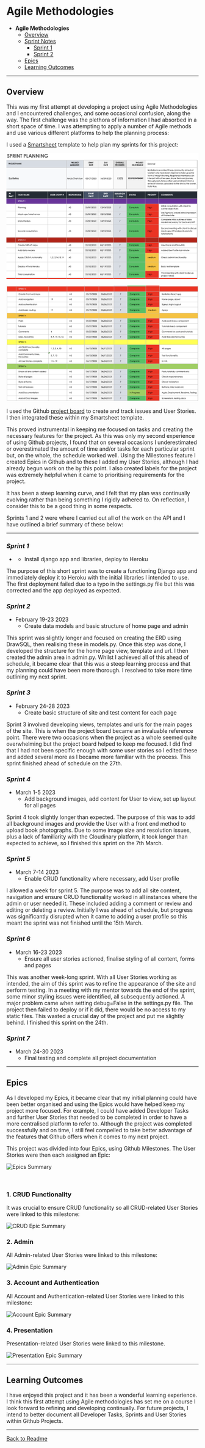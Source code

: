 # Agile Methodologies

* **Agile Methodologies**
  * [Overview](#overview)
  * [Sprint Notes](#sprint-notes)
    * [Sprint 1](#sprint-1)
    * [Sprint 2](#sprint-2)
  * [Epics](#epics)
  * [Learning Outcomes](#learning-outcomes)

<hr>

## **Overview**

This was my first attempt at developing a project using Agile Methodologies and I encountered challenges, and some occasional confusion, along the way. The first challenge was the plethora of information I had absorbed in a short space of time. I was attempting to apply a number of Agile methods and use various different platforms to help the planning process: 

I used a [Smartsheet](https://www.smartsheet.com) template to help plan my sprints for this project:

![Sprint Planning 1](docs/agile/barbelles-api-sprint-1.png)

![Sprint Planning 2](docs/agile/barbelles-api-sprint-2.png)

I used the Github [project board](https://github.com/users/AndypSheridan/projects/3) to create and track issues and User Stories. I then integrated these within my Smartsheet template.

This proved instrumental in keeping me focused on tasks and creating the necessary features for the project. As this was only my second experience of using Github projects, I found that on several occasions I underestimated or overestimated the amount of time and/or tasks for each particular sprint but, on the whole, the schedule worked well. Using the Milestones feature I created Epics in Github and to these I added my User Stories, although I had already begun work on the by this point. I also created labels for the project was extremely helpful when it came to prioritising requirements for the project. 

It has been a steep learning curve, and I felt that my plan was continually evolving rather than being something I rigidly adhered to. On reflection, I consider this to be a good thing in some respects.

Sprints 1 and 2 were where I carried out all of the work on the API and I have outlined a brief summary of these below:


<hr>

### *Sprint 1*

* 
  * Install django app and libraries, deploy to Heroku

The purpose of this short sprint was to create a functioning Django app and immediately deploy it to Heroku with the initial libraries I intended to use. The first deployment failed due to a typo in the settings.py file but this was corrected and the app deployed as expected.

### *Sprint 2*

* February 19-23 2023
  * Create data models and basic structure of home page and admin

This sprint was slightly longer and focused on creating the ERD using DrawSQL, then realising these in models.py. Once this step was done, I developed the structure for the home page view, template and url. I then created the admin area in admin.py. Whilst I achieved all of this ahead of schedule, it became clear that this was a steep learning process and that my planning could have been more thorough. I resolved to take more time outlining my next sprint.

### *Sprint 3*

* February 24-28 2023
  * Create basic structure of site and test content for each page

Sprint 3 involved developing views, templates and urls for the main pages of the site. This is when the project board became an invaluable reference point. There were two occasions when the project as a whole seemed quite overwhelming but the project board helped to keep me focused. I did find that I had not been specific enough with some user stories so I edited these and added several more as I became more familiar with the process. This sprint finished ahead of schedule on the 27th.

### *Sprint 4*

* March 1-5 2023
  * Add background images, add content for User to view, set up layout for all pages

Sprint 4 took slightly longer than expected. The purpose of this was to add all background images and provide the User with a front end method to upload book photographs. Due to some image size and resolution issues, plus a lack of familiarity with the Cloudinary platform, it took longer than expected to achieve, so I finished this sprint on the 7th March.

### *Sprint 5*

* March 7-14 2023
  * Enable CRUD functionality where necessary, add User profile

I allowed a week for sprint 5. The purpose was to add all site content, navigation and ensure CRUD functionality worked in all instances where the admin or user needed it. These included adding a comment or review and editing or deleting a review. Initially I was ahead of schedule, but progress was significantly disrupted when it came to adding a user profile so this meant the sprint was not finished until the 15th March.

### *Sprint 6*

* March 16-23 2023
  * Ensure all user stories actioned, finalise styling of all content, forms and pages

This was another week-long sprint. With all User Stories working as intended, the aim of this sprint was to refine the appearance of the site and perform testing. In a meeting with my mentor towards the end of the sprint, some minor styling issues were identified, all subsequently actioned. A major problem came when setting debug=False in the settings.py file. The project then failed to deploy or if it did, there would be no access to my static files. This wasted a crucial day of the project and put me slightly behind. I finished this sprint on the 24th.

### *Sprint 7*

* March 24-30 2023
  * Final testing and complete all project documentation

<hr>

## **Epics**

As I developed my Epics, it became clear that my initial planning could have been better organised and using the Epics would have helped keep my project more focused. For example, I could have added Developer Tasks and further User Stories that needed to be completed in order to have a more centralised platform to refer to. Although the project was completed successfully and on time, I still feel compelled to take better advantage of the features that Github offers when it comes to my next project.

This project was divided into four Epics, using Github Milestones. The User Stories were then each assigned an Epic:

![Epics Summary](docs/agile/sfp-epics.png)

<br>

### 1. CRUD Functionality

It was crucial to ensure CRUD functionality so all CRUD-related User Stories were linked to this milestone:

![CRUD Epic Summary](docs/agile/sfp-crud-epic.png)
<br>

### 2. Admin

All Admin-related User Stories were linked to this milestone:

![Admin Epic Summary](docs/agile/sfp-epic-admin.png)
<br>

### 3. Account and Authentication

All Account and Authentication-related User Stories were linked to this milestone:

![Account Epic Summary](docs/agile/sfp-epic-account.png)
<br>

### 4. Presentation

Presentation-related User Stories were linked to this milestone.

![Presentation Epic Summary](docs/agile/sfp-epic-presentation.png)
<br>
<hr>

## Learning Outcomes

I have enjoyed this project and it has been a wonderful learning experience. I think this first attempt using Agile methodologies has set me on a course I look forward to refining and developing continually. For future projects, I intend to better document all Developer Tasks, Sprints and User Stories within Github Projects.


<hr>

[Back to Readme](/README.md)
